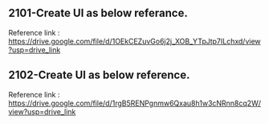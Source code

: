 ## 2101-Create UI as below referance.

Reference link : https://drive.google.com/file/d/1OEkCEZuvGo6j2j_XOB_YTpJtp7ILchxd/view?usp=drive_link

## 2102-Create UI as below reference.

Reference link : https://drive.google.com/file/d/1rgB5RENPgnmw6Qxau8h1w3cNRnn8cq2W/view?usp=drive_link
